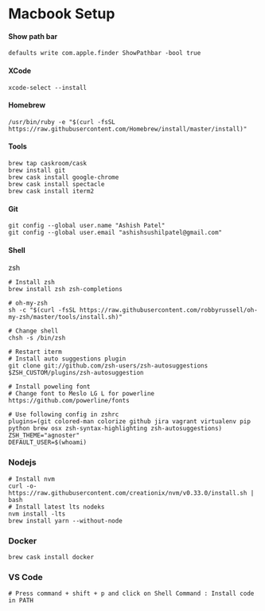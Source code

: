 # Macbook Setup

#### Show path bar

`defaults write com.apple.finder ShowPathbar -bool true`

#### XCode 

`xcode-select --install`

#### Homebrew

`/usr/bin/ruby -e "$(curl -fsSL https://raw.githubusercontent.com/Homebrew/install/master/install)"`

#### Tools

```
brew tap caskroom/cask
brew install git
brew cask install google-chrome 
brew cask install spectacle
brew cask install iterm2
```

#### Git

```
git config --global user.name "Ashish Patel"
git config --global user.email "ashishsushilpatel@gmail.com"
```

#### Shell

zsh

```shell
# Install zsh
brew install zsh zsh-completions

# oh-my-zsh
sh -c "$(curl -fsSL https://raw.githubusercontent.com/robbyrussell/oh-my-zsh/master/tools/install.sh)"

# Change shell
chsh -s /bin/zsh

# Restart iterm
# Install auto suggestions plugin
git clone git://github.com/zsh-users/zsh-autosuggestions $ZSH_CUSTOM/plugins/zsh-autosuggestion

# Install poweling font
# Change font to Meslo LG L for powerline
https://github.com/powerline/fonts

# Use following config in zshrc 
plugins=(git colored-man colorize github jira vagrant virtualenv pip python brew osx zsh-syntax-highlighting zsh-autosuggestions)
ZSH_THEME="agnoster"
DEFAULT_USER=$(whoami)

```

### Nodejs

```shell
# Install nvm
curl -o- https://raw.githubusercontent.com/creationix/nvm/v0.33.0/install.sh | bash
# Install latest lts nodeks
nvm install -lts
brew install yarn --without-node
```

### Docker

```shell
brew cask install docker
```

### VS Code

```shell
# Press command + shift + p and click on Shell Command : Install code in PATH
```